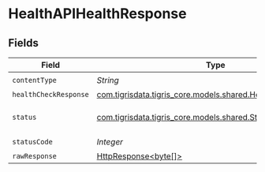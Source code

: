 # HealthAPIHealthResponse


## Fields

| Field                                                                                                                    | Type                                                                                                                     | Required                                                                                                                 | Description                                                                                                              |
| ------------------------------------------------------------------------------------------------------------------------ | ------------------------------------------------------------------------------------------------------------------------ | ------------------------------------------------------------------------------------------------------------------------ | ------------------------------------------------------------------------------------------------------------------------ |
| `contentType`                                                                                                            | *String*                                                                                                                 | :heavy_check_mark:                                                                                                       | N/A                                                                                                                      |
| `healthCheckResponse`                                                                                                    | [com.tigrisdata.tigris_core.models.shared.HealthCheckResponse](../../models/shared/HealthCheckResponse.md)               | :heavy_minus_sign:                                                                                                       | OK                                                                                                                       |
| `status`                                                                                                                 | [com.tigrisdata.tigris_core.models.shared.Status](../../models/shared/Status.md)                                         | :heavy_minus_sign:                                                                                                       | Default error response                                                                                                   |
| `statusCode`                                                                                                             | *Integer*                                                                                                                | :heavy_check_mark:                                                                                                       | N/A                                                                                                                      |
| `rawResponse`                                                                                                            | [HttpResponse<byte[]>](https://docs.oracle.com/en/java/javase/11/docs/api/java.net.http/java/net/http/HttpResponse.html) | :heavy_minus_sign:                                                                                                       | N/A                                                                                                                      |